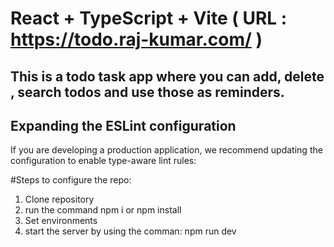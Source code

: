 # React + TypeScript + Vite ( URL : https://todo.raj-kumar.com/ )

## This is a todo task app where you can add, delete , search todos and use those as reminders.

## Expanding the ESLint configuration

If you are developing a production application, we recommend updating the configuration to enable type-aware lint rules:


#Steps to configure the repo:
1. Clone repository
2. run the command npm i or npm install 
3. Set environments
4. start the server by using the comman: npm run dev 
